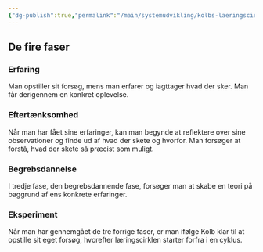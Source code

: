 ```yaml
---
{"dg-publish":true,"permalink":"/main/systemudvikling/kolbs-laeringscirkel/","title":"Kolbs Læringscirkel","hide":true,"tags":["Systemudvikling","Læring"],"created":"2024-09-20T10:05:41.518+02:00"}
---
```



## De fire faser

### Erfaring

Man opstiller sit forsøg, mens man erfarer og iagttager hvad der sker. Man får derigennem
en konkret oplevelse.

### Eftertænksomhed

Når man har fået sine erfaringer, kan man begynde at reflektere over
sine observationer og finde ud af hvad der skete og hvorfor. Man forsøger at
forstå, hvad der skete så præcist som muligt.

### Begrebsdannelse

I tredje fase, den begrebsdannende fase, forsøger man at skabe en teori på
baggrund af ens konkrete erfaringer.

### Eksperiment

Når man har gennemgået de tre forrige faser, er man ifølge Kolb klar til at opstille
sit eget forsøg, hvorefter læringscirklen starter forfra i en cyklus.
